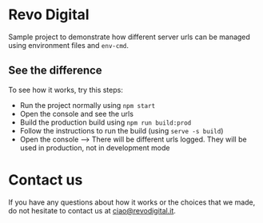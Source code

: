 # Revo Digital

Sample project to demonstrate how different server
urls can be managed using environment files and `env-cmd`.

## See the difference

To see how it works, try this steps:

* Run the project normally using `npm start`
* Open the console and see the urls
* Build the production build using `npm run build:prod`
* Follow the instructions to run the build (using `serve -s build`)
* Open the console --> There will be different urls logged. They will be used in
  production, not in development mode

# Contact us
If you have any questions about how it works or the choices that we made, do not hesitate to 
contact us at ciao@revodigital.it.